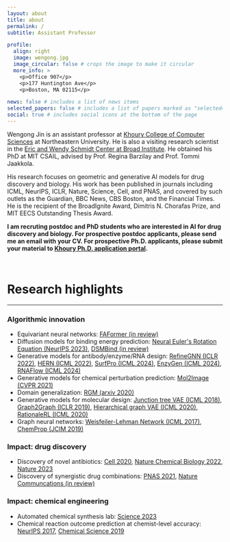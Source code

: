 ```yaml
---
layout: about
title: about
permalink: /
subtitle: Assistant Professor

profile:
  align: right
  image: wengong.jpg
  image_circular: false # crops the image to make it circular
  more_info: >
    <p>Office 907</p>
    <p>177 Huntington Ave</p>
    <p>Boston, MA 02115</p>

news: false # includes a list of news items
selected_papers: false # includes a list of papers marked as "selected={true}"
social: true # includes social icons at the bottom of the page
---
```


Wengong Jin is an assistant professor at [Khoury College of Computer Sciences](https://www.khoury.northeastern.edu/) at Northeastern University. He is also a visiting research scientist in the [Eric and Wendy Schmidt Center at Broad Institute](https://www.broadinstitute.org/ewsc). He obtained his PhD at MIT CSAIL, advised by Prof. Regina Barzilay and Prof. Tommi Jaakkola.

His research focuses on geometric and generative AI models for drug discovery and biology. His work has been published in journals including ICML, NeurIPS, ICLR, Nature, Science, Cell, and PNAS, and covered by such outlets as the Guardian, BBC News, CBS Boston, and the Financial Times. He is the recipient of the BroadIgnite Award, Dimitris N. Chorafas Prize, and MIT EECS Outstanding Thesis Award.

**I am recruting postdoc and PhD students who are interested in AI for drug discovery and biology. For prospective postdoc applicants, please send me an email with your CV. For prospective Ph.D. applicants, please submit your material to [Khoury Ph.D. application portal](https://www.khoury.northeastern.edu/apply/phd-apply/).**

<br>

# Research highlights
---
### Algorithmic innovation
 * Equivariant neural networks: [FAFormer (in review)](https://arxiv.org/pdf/2406.09586)
 * Diffusion models for binding energy prediction: [Neural Euler's Rotation Equation (NeurIPS 2023)](https://proceedings.neurips.cc/paper_files/paper/2023/file/6a45a1b0697ee086bd8bf494cacc6567-Paper-Conference.pdf), [DSMBind (in review)](https://www.biorxiv.org/content/10.1101/2023.12.10.570461v1.full.pdf)
 * Generative models for antibody/enzyme/RNA design: [RefineGNN (ICLR 2022)](https://arxiv.org/pdf/2110.04624), [HERN (ICML 2022)](https://arxiv.org/pdf/2207.06616), [SurfPro (ICML 2024)](https://arxiv.org/pdf/2405.06693), [EnzyGen (ICML 2024)](https://arxiv.org/pdf/2405.08205), [RNAFlow (ICML 2024)](https://arxiv.org/pdf/2405.18768)
 * Generative models for chemical perturbation prediction: [Mol2Image (CVPR 2021)](https://openaccess.thecvf.com/content/CVPR2021/papers/Yang_Mol2Image_Improved_Conditional_Flow_Models_for_Molecule_to_Image_Synthesis_CVPR_2021_paper.pdf)
 * Domain generalization: [RGM (arxiv 2020)](https://arxiv.org/pdf/2006.03908)
 * Generative models for molecular design: [Junction tree VAE (ICML 2018)](https://proceedings.mlr.press/v80/jin18a/jin18a.pdf), [Graph2Graph (ICLR 2019)](https://arxiv.org/pdf/1812.01070), [Hierarchical graph VAE (ICML 2020)](https://proceedings.mlr.press/v119/jin20a/jin20a.pdf), [RationaleRL (ICML 2020)](https://proceedings.mlr.press/v119/jin20b/jin20b.pdf)
 * Graph neural networks: [Weisfeiler-Lehman Network (ICML 2017)](https://proceedings.mlr.press/v70/lei17a/lei17a.pdf), [ChemProp (JCIM 2019)](https://pubs.acs.org/doi/pdf/10.1021/acs.jcim.9b00237)

### Impact: drug discovery
 * Discovery of novel antibiotics: [Cell 2020](https://www.cell.com/cell/fulltext/S0092-8674(20)30102-1), [Nature Chemical Biology 2022](https://drive.google.com/file/d/1RtWLbWGwVqEGJKfyVGSwYDoOWohkTt4f/view), [Nature 2023](https://www.nature.com/articles/s41586-023-06887-8)
 * Discovery of synergistic drug combinations: [PNAS 2021](https://www.pnas.org/doi/abs/10.1073/pnas.2105070118), [Nature Communcations (in review)](https://chemrxiv.org/engage/chemrxiv/article-details/662fbd42418a5379b008668e)

### Impact: chemical engineering
 * Automated chemical synthesis lab: [Science 2023](https://www.science.org/doi/abs/10.1126/science.adi1407)
 * Chemical reaction outcome prediction at chemist-level accuracy: [NeurIPS 2017](https://proceedings.neurips.cc/paper_files/paper/2017/file/ced556cd9f9c0c8315cfbe0744a3baf0-Paper.pdf), [Chemical Science 2019](https://pubs.rsc.org/en/content/articlehtml/2019/sc/c8sc04228d)
